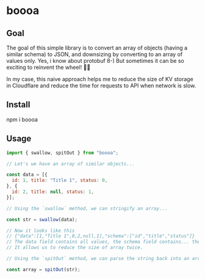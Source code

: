 # boooa

## Goal

The goal of this simple library is to convert an array of objects (having a similar schema) to JSON, and downsizing by converting to an array of values only. Yes, i know about protobuf 8-) But sometimes it can be so exciting to reinvent the wheel! :biking_man:

In my case, this naive approach helps me to reduce the size of KV storage in Cloudflare and reduce the time for requests to API when network is slow.

## Install

npm i boooa

## Usage

```js
import { swallow, spitOut } from "boooa";

// Let's we have an array of similar objects...

const data = [{
  id: 1, title: "Title 1", status: 0,
}, {
  id: 2, title: null, status: 1,
}];

// Using the `swallow` method, we can stringify an array...

const str = swallow(data);

// Now it looks like this
// {"data":[1,"Title 1",0,2,null,1],"schema":["id","title","status"]}
// The data field contains all values, the schema field contains... the schema. 
// It allows us to reduce the size of array twice.

// Using the `spitOut` method, we can parse the string back into an array.

const array = spitOut(str);
```
